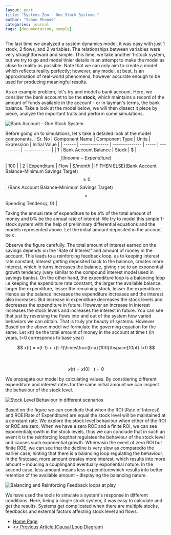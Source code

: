 ```yaml
---
layout: post
title: "Systems Zoo - One Stock Systems "
author: "Soham Phanse"
categories: journal
tags: [documentation, sample]
---
```


<script>
MathJax = {tex: {inlineMath: [['$', '$'], ['\\(', '\\)']]}, svg: {fontCache: 'global'}};
</script>
<script type="text/javascript" id="MathJax-script" async src="https://cdn.jsdelivr.net/npm/mathjax@3/es5/tex-svg.js">  </script>

The last time we analyzed a system dynamics model, it was easy with just 1 stock, 2 flows, and 2 variables. The relationships between variables were very straightforward and simple. This time, we take another 1-stock system, but we try to go and model tinier details in an attempt to make the model as close to reality as possible. Note that we can only aim to create a model which reflects reality perfectly; however, any model, at best, is an approximation of real-world phenomena, however accurate enough to be used for producing meaningful results. 

As an example problem, let's try and model a bank account. Here, we consider the bank account to be the **stock**, which maintains a record of the amount of funds available in the account - or in layman's terms, the bank balance. Take a look at the model below; we will then dissect it piece by piece, analyze the important traits and perform some simulations. 

![Bank Account - One Stock System](https://sohamphanseiitb.github.io/th-ink-in-systems/assets/img/bank_account_model.jpg)

Before going on to simulations, let's take a detailed look at the model components.
| Sr. No | Component Name | Component Type | Units | Expression | Initial Value |
| ------ | -------------- | -------------- | ----- | ---------- | ------------- |
| 1 | Bank Account Balance | Stock | $ | $$\int(Income - Expenditure)$$ | 100 |
| 2 | Expenditure | Flow | $/month | IF THEN ELSE((Bank Account Balance-Minimum Savings Target) $$\geq 0$$ , (Bank Account Balance-Minimum Savings Target) $$\times$$ Spending Tendency, 0) | 


Taking the annual rate of expenditure to be a% of the total amount of money and b% be the annual rate of interest.  We try to model this simple 1-stock system with the help of preliminary differential equations and the models represented above.  Let the initial amount deposited in the account be c. 

Observe the figure carefully. The total amount of interest earned on the savings depends on the 'Rate of Interest' and amount of money in the account. This leads to a reinforcing feedback loop, as to keeping interest rate constant, interest getting deposited back to the balance, creates more interest, which in turns increases the balance, giving rise to an exponential growth tendency (very similar to the compound interest model used in savings banks). On the other hand, the expenditure loop is a balancing loop i.e keeping the expenditure rate constant, the larger the available balance, larger the expenditure, lesser the remaining stock, lesser the expenditure. Hence as the balance increases the expenditure increases and the interest also increases. But increase in expenditure decreases the stock levels and decreases the expenditure in future. However an increase in interest increases the stock levels and increases the interest in future. You can see that just by reversing the flows into and out of the system how varied behaviors we can obtain. That is truly yhr beauty of systems. However Based on the above model we formulate the governing equation for the same. Let x(t) be the total amount of money in the account at time t (in years, t=0 corresponds to base year)

$$ x(t) = x(t-1) + x(t-1)\times\frac{b-a}{100}\hspace{10pt} t>0 $$
<br><br>
$$ x(t) = x(0) \hspace{10pt} t=0 $$

We  propagate  our  model  by  calculating  values.   By  considering  different  expenditure  and interest rates for the same initial amount we can inspect the behaviour of the stock level.

![Stock Level Behaviour in different scenarios](https://sohamphanseiitb.github.io/Think-in-Systems/assets/system-dynamics/interest-model-pythons.PNG)

Based on the figure we can conclude that when the ROI (Rate of Interest) and ROE(Rate of Expenditure) are equal the stock level will be maintained at a constant rate. We explore the stock level behaviour when either of the ROI or ROE are zero.  When we have a zero ROE and a finite ROI, we can see exponentialgrowth in the stock levels, thus we can conclude that in such an event it is the reinforcing loopthat regulates the behaviour of the stock level and causes such exponential growth.  Whereasin the event of zero ROI but finite ROE, we can see that the decline is very slow as comparedto the earlier case, hinting that there is a balancing loop regulating the behaviour.  In the firstcase, more amount creates more interest, which results into more amount – inducing a couplingand eventually exponential nature.  In the second case, less amount means less expenditurewhich results into better retention of the available amount – displaying the balancing nature.

![Balancing and Reinforcing Feedback loops at play](https://sohamphanseiitb.github.io/Think-in-Systems/assets/system-dynamics/interest-model-2.png)

We have used the tools to simulate a system's response in different conditions. Here, being a single stock system, it was easy to calculate and get the results. Systems get complicated when there are multiple stocks, feedbacks and external factors affecting stock level and flows. 

- [Home Page](https://sohamphanseiitb.github.io/th-ink-in-systems/about-the-author)
- [<< Previous Article (Causal Loop Diagram)](https://sohamphanseiitb.github.io/th-ink-in-systems/Causal-Loop-Diagrams)
